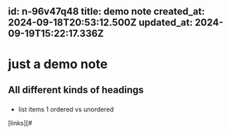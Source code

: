 id: n-96v47q48
title: demo note
created_at: 2024-09-18T20:53:12.500Z
updated_at: 2024-09-19T15:22:17.336Z
---
# just a demo note
## All different kinds of headings
### 

- list items 
1 ordered vs unordered

[links][#
   
